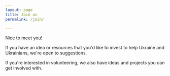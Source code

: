 ```yaml
---
layout: page
title: Join us
permalink: /join/

---
```


Nice to meet you!

If you have an idea or resources that you'd like to invest to help Ukraine and Ukrainians, we're open to suggestions.

If you're interested in volunteering, we also have ideas and projects you can get involved with.


<div id="formkeep-embed" data-formkeep-url="https://formkeep.com/p/956462f3668947e73a1ed5217ba82abd?embedded=1"></div>

<script type="text/javascript" src="https://pym.nprapps.org/pym.v1.min.js"></script>
<script type="text/javascript" src="https://formkeep-production-herokuapp-com.global.ssl.fastly.net/formkeep-embed.js"></script>

<!-- Get notified when the form is submitted, add your own code below: -->
<script>
const formkeepEmbed = document.querySelector('#formkeep-embed')

formkeepEmbed.addEventListener('formkeep-embed:submitting', _event => {
  console.log('Submitting form...')
})

formkeepEmbed.addEventListener('formkeep-embed:submitted', _event => {
  console.log('Submitted form...')
})
</script>